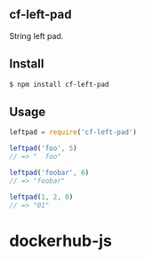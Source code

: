 ## cf-left-pad

String left pad.

## Install

```bash
$ npm install cf-left-pad
```

## Usage

```js
leftpad = require('cf-left-pad')

leftpad('foo', 5)
// => "  foo"

leftpad('foobar', 6)
// => "foobar"

leftpad(1, 2, 0)
// => "01"
```
# dockerhub-js
